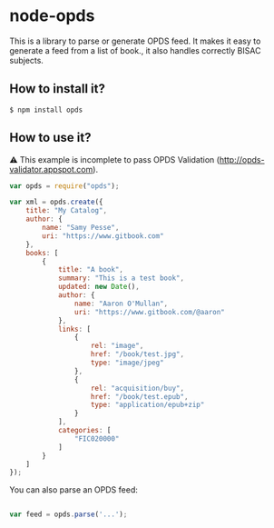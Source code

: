 # node-opds

This is a library to parse or generate OPDS feed. It makes it easy to generate a feed from a list of book., it also handles correctly BISAC subjects.

## How to install it?

```
$ npm install opds
```

## How to use it?

:warning: This example is incomplete to pass OPDS Validation (http://opds-validator.appspot.com).

```js
var opds = require("opds");

var xml = opds.create({
    title: "My Catalog",
    author: {
        name: "Samy Pesse",
        uri: "https://www.gitbook.com"
    },
    books: [
        {
            title: "A book",
            summary: "This is a test book",
            updated: new Date(),
            author: {
                name: "Aaron O'Mullan",
                uri: "https://www.gitbook.com/@aaron"
            },
            links: [
                {
                    rel: "image",
                    href: "/book/test.jpg",
                    type: "image/jpeg"
                },
                {
                    rel: "acquisition/buy",
                    href: "/book/test.epub",
                    type: "application/epub+zip"
                }
            ],
            categories: [
                "FIC020000"
            ]
        }
    ]
});
```


You can also parse an OPDS feed:

```js

var feed = opds.parse('...');
```


